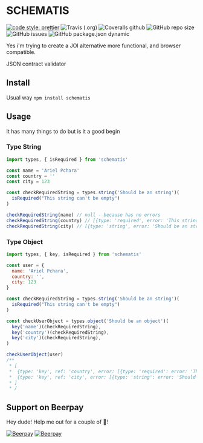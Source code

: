# SCHEMATIS

[![code style: prettier](https://img.shields.io/badge/code_style-prettier-ff69b4.svg?style=flat-square)](https://github.com/prettier/prettier)
![Travis (.org)](https://img.shields.io/travis/arielpchara/schematis?style=flat-square)
![Coveralls github](https://img.shields.io/coveralls/github/arielpchara/schematis?style=flat-square)
![GitHub repo size](https://img.shields.io/github/repo-size/arielpchara/schematis?style=flat-square)
![GitHub issues](https://img.shields.io/github/issues/arielpchara/schematis?style=flat-square)
![GitHub package.json dynamic](https://img.shields.io/github/package-json/keywords/arielpchara/schematis?style=flat-square)

Yes i'm trying to create a JOI alternative more functional, and browser compatible.

JSON contract validator

## Install

Usual way `npm install schematis`

## Usage

It has many things to do but is it a good begin

### Type String

```js
import types, { isRequired } from 'schematis'

const name = 'Ariel Pchara'
const country = ''
const city = 123

const checkRequiredString = types.string('Should be an string')(
  isRequired("This string can't be empty")
)

checkRequiredString(name) // null - because has no errors
checkRequiredString(country) // [{type: 'required', error: 'This string can\'t be empty'}] - is an empty string
checkRequiredString(city) // [{type: 'string', error: 'Should be an string'}] - is not a string
```

### Type Object

```js
import types, { key, isRequired } from 'schematis'

const user = {
  name: 'Ariel Pchara',
  country: '',
  city: 123
}

const checkRequiredString = types.string('Should be an string')(
  isRequired("This string can't be empty")
)

const checkUserObject = types.object('Should be an object')(
  key('name')(checkRequiredString),
  key('country')(checkRequiredString),
  key('city')(checkRequiredString),
)

checkUserObject(user)
/**
 * [
 *  {type: 'key', ref: 'country', error: [{type: 'required': error: 'This string can't be empty'}] }
 *  {type: 'key', ref: 'city', error: [{type: 'string': error: 'Should be an string'}] }
 * ]
 * /
```

## Support on Beerpay
Hey dude! Help me out for a couple of :beers:!

[![Beerpay](https://beerpay.io/arielpchara/schematis/badge.svg?style=beer-square)](https://beerpay.io/arielpchara/schematis)  [![Beerpay](https://beerpay.io/arielpchara/schematis/make-wish.svg?style=flat-square)](https://beerpay.io/arielpchara/schematis?focus=wish)